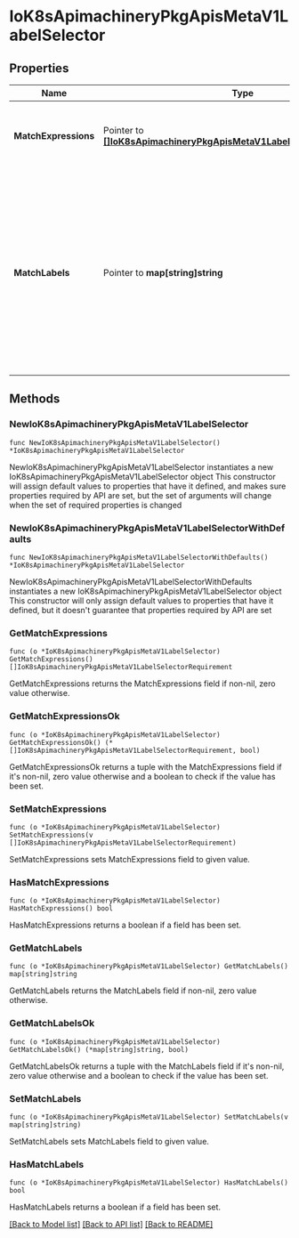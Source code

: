 # IoK8sApimachineryPkgApisMetaV1LabelSelector

## Properties

Name | Type | Description | Notes
------------ | ------------- | ------------- | -------------
**MatchExpressions** | Pointer to [**[]IoK8sApimachineryPkgApisMetaV1LabelSelectorRequirement**](IoK8sApimachineryPkgApisMetaV1LabelSelectorRequirement.md) | matchExpressions is a list of label selector requirements. The requirements are ANDed. | [optional] 
**MatchLabels** | Pointer to **map[string]string** | matchLabels is a map of {key,value} pairs. A single {key,value} in the matchLabels map is equivalent to an element of matchExpressions, whose key field is \&quot;key\&quot;, the operator is \&quot;In\&quot;, and the values array contains only \&quot;value\&quot;. The requirements are ANDed. | [optional] 

## Methods

### NewIoK8sApimachineryPkgApisMetaV1LabelSelector

`func NewIoK8sApimachineryPkgApisMetaV1LabelSelector() *IoK8sApimachineryPkgApisMetaV1LabelSelector`

NewIoK8sApimachineryPkgApisMetaV1LabelSelector instantiates a new IoK8sApimachineryPkgApisMetaV1LabelSelector object
This constructor will assign default values to properties that have it defined,
and makes sure properties required by API are set, but the set of arguments
will change when the set of required properties is changed

### NewIoK8sApimachineryPkgApisMetaV1LabelSelectorWithDefaults

`func NewIoK8sApimachineryPkgApisMetaV1LabelSelectorWithDefaults() *IoK8sApimachineryPkgApisMetaV1LabelSelector`

NewIoK8sApimachineryPkgApisMetaV1LabelSelectorWithDefaults instantiates a new IoK8sApimachineryPkgApisMetaV1LabelSelector object
This constructor will only assign default values to properties that have it defined,
but it doesn't guarantee that properties required by API are set

### GetMatchExpressions

`func (o *IoK8sApimachineryPkgApisMetaV1LabelSelector) GetMatchExpressions() []IoK8sApimachineryPkgApisMetaV1LabelSelectorRequirement`

GetMatchExpressions returns the MatchExpressions field if non-nil, zero value otherwise.

### GetMatchExpressionsOk

`func (o *IoK8sApimachineryPkgApisMetaV1LabelSelector) GetMatchExpressionsOk() (*[]IoK8sApimachineryPkgApisMetaV1LabelSelectorRequirement, bool)`

GetMatchExpressionsOk returns a tuple with the MatchExpressions field if it's non-nil, zero value otherwise
and a boolean to check if the value has been set.

### SetMatchExpressions

`func (o *IoK8sApimachineryPkgApisMetaV1LabelSelector) SetMatchExpressions(v []IoK8sApimachineryPkgApisMetaV1LabelSelectorRequirement)`

SetMatchExpressions sets MatchExpressions field to given value.

### HasMatchExpressions

`func (o *IoK8sApimachineryPkgApisMetaV1LabelSelector) HasMatchExpressions() bool`

HasMatchExpressions returns a boolean if a field has been set.

### GetMatchLabels

`func (o *IoK8sApimachineryPkgApisMetaV1LabelSelector) GetMatchLabels() map[string]string`

GetMatchLabels returns the MatchLabels field if non-nil, zero value otherwise.

### GetMatchLabelsOk

`func (o *IoK8sApimachineryPkgApisMetaV1LabelSelector) GetMatchLabelsOk() (*map[string]string, bool)`

GetMatchLabelsOk returns a tuple with the MatchLabels field if it's non-nil, zero value otherwise
and a boolean to check if the value has been set.

### SetMatchLabels

`func (o *IoK8sApimachineryPkgApisMetaV1LabelSelector) SetMatchLabels(v map[string]string)`

SetMatchLabels sets MatchLabels field to given value.

### HasMatchLabels

`func (o *IoK8sApimachineryPkgApisMetaV1LabelSelector) HasMatchLabels() bool`

HasMatchLabels returns a boolean if a field has been set.


[[Back to Model list]](../README.md#documentation-for-models) [[Back to API list]](../README.md#documentation-for-api-endpoints) [[Back to README]](../README.md)


